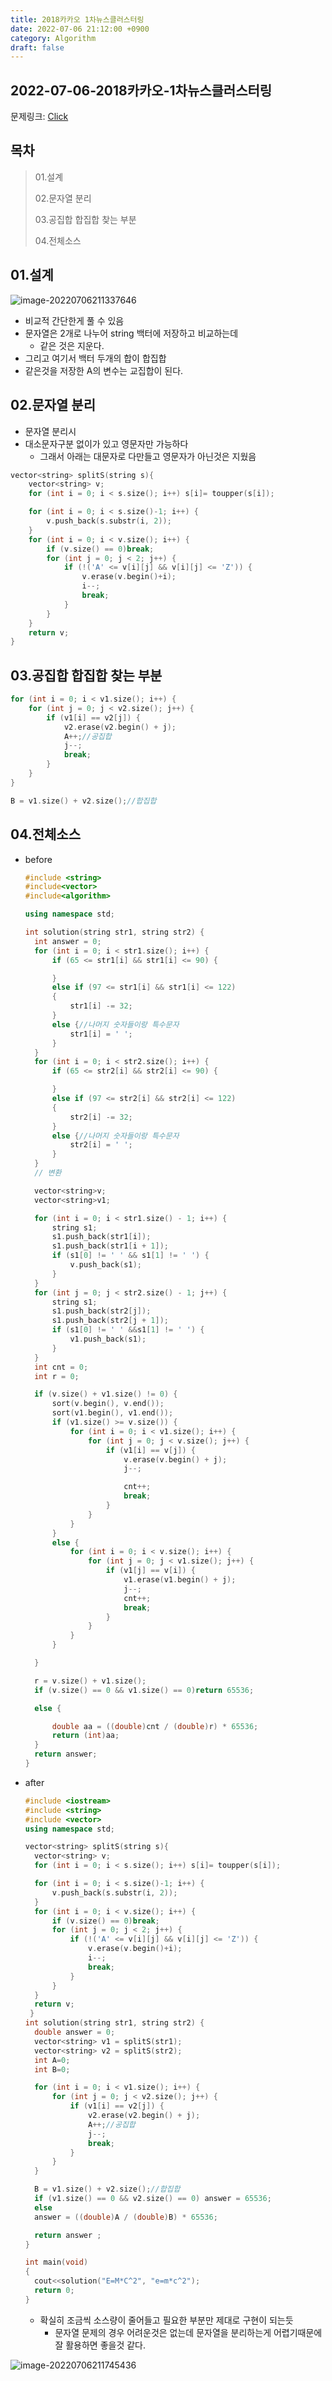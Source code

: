 ```yaml
---
title: 2018카카오 1차뉴스클러스터링
date: 2022-07-06 21:12:00 +0900
category: Algorithm
draft: false
---
```


## 2022-07-06-2018카카오-1차뉴스클러스터링

문제링크: [Click](https://school.programmers.co.kr/learn/courses/30/lessons/17677)

## 목차

>  01.설계
>
>  02.문자열 분리
>
>  03.공집합 합집합 찾는 부분
>
>  04.전체소스

## 01.설계

![image-20220706211337646](../../assets/img/post/2022-07-06-2018카카오-1차뉴스클러스터링/image-20220706211337646.png)

- 비교적 간단한게 풀 수 있음
- 문자열은 2개로 나누어 string 백터에 저장하고 비교하는데
  - 같은 것은 지운다. 
- 그리고 여기서 백터 두개의 합이 합집합
- 같은것을 저장한 A의 변수는 교집합이 된다.

## 02.문자열 분리

- 문자열 분리시 
- 대소문자구분 없이가 있고 영문자만 가능하다
  - 그래서 아래는 대문자로 다만들고 영문자가 아닌것은 지웠음

```c++
vector<string> splitS(string s){
    vector<string> v;
    for (int i = 0; i < s.size(); i++) s[i]= toupper(s[i]);

    for (int i = 0; i < s.size()-1; i++) {
        v.push_back(s.substr(i, 2));
    }
    for (int i = 0; i < v.size(); i++) {
        if (v.size() == 0)break;
        for (int j = 0; j < 2; j++) {
            if (!('A' <= v[i][j] && v[i][j] <= 'Z')) {
                v.erase(v.begin()+i);
                i--;
                break;
            }
        }
    }
    return v;
}
```

## 03.공집합 합집합 찾는 부분

```c++
for (int i = 0; i < v1.size(); i++) {
    for (int j = 0; j < v2.size(); j++) {
        if (v1[i] == v2[j]) {
            v2.erase(v2.begin() + j);
            A++;//공집합
            j--;
            break;
        }
    }
}

B = v1.size() + v2.size();//합집합
```

## 04.전체소스

- before

  ```c++
  #include <string>
  #include<vector>
  #include<algorithm>
  
  using namespace std;
  
  int solution(string str1, string str2) {
  	int answer = 0;
  	for (int i = 0; i < str1.size(); i++) {
  		if (65 <= str1[i] && str1[i] <= 90) {
  
  		}
  		else if (97 <= str1[i] && str1[i] <= 122)
  		{
  			str1[i] -= 32;
  		}
  		else {//나머지 숫자들이랑 특수문자
  			str1[i] = ' ';
  		}
  	}
  	for (int i = 0; i < str2.size(); i++) {
  		if (65 <= str2[i] && str2[i] <= 90) {
  
  		}
  		else if (97 <= str2[i] && str2[i] <= 122)
  		{
  			str2[i] -= 32;
  		}
  		else {//나머지 숫자들이랑 특수문자
  			str2[i] = ' ';
  		}
  	}
  	// 변환
  
  	vector<string>v;
  	vector<string>v1;
  
  	for (int i = 0; i < str1.size() - 1; i++) {
  		string s1;
  		s1.push_back(str1[i]);
  		s1.push_back(str1[i + 1]);
  		if (s1[0] != ' ' && s1[1] != ' ') {
  			v.push_back(s1);
  		}
  	}
  	for (int j = 0; j < str2.size() - 1; j++) {
  		string s1;
  		s1.push_back(str2[j]);
  		s1.push_back(str2[j + 1]);
  		if (s1[0] != ' ' &&s1[1] != ' ') {
  			v1.push_back(s1);
  		}
  	}
  	int cnt = 0;
  	int r = 0;
  
  	if (v.size() + v1.size() != 0) {
  		sort(v.begin(), v.end());
  		sort(v1.begin(), v1.end());
  		if (v1.size() >= v.size()) {
  			for (int i = 0; i < v1.size(); i++) {
  				for (int j = 0; j < v.size(); j++) {
  					if (v1[i] == v[j]) {
  						v.erase(v.begin() + j);
  						j--;
  
  						cnt++;
  						break;
  					}
  				}
  			}
  		}
  		else {
  			for (int i = 0; i < v.size(); i++) {
  				for (int j = 0; j < v1.size(); j++) {
  					if (v1[j] == v[i]) {
  						v1.erase(v1.begin() + j);
  						j--;
  						cnt++;
  						break;
  					}
  				}
  			}
  		}
  
  	}
  
  	r = v.size() + v1.size();
  	if (v.size() == 0 && v1.size() == 0)return 65536;
  
  	else {
  
  		double aa = ((double)cnt / (double)r) * 65536;
  		return (int)aa;
  	}
  	return answer;
  }
  ```

- after

  ```c++
  #include <iostream>
  #include <string>
  #include <vector>
  using namespace std;
  
  vector<string> splitS(string s){
  	vector<string> v;
  	for (int i = 0; i < s.size(); i++) s[i]= toupper(s[i]);
  
  	for (int i = 0; i < s.size()-1; i++) {
  		v.push_back(s.substr(i, 2));
  	}
  	for (int i = 0; i < v.size(); i++) {
  		if (v.size() == 0)break;
  		for (int j = 0; j < 2; j++) {
  			if (!('A' <= v[i][j] && v[i][j] <= 'Z')) {
  				v.erase(v.begin()+i);
  				i--;
  				break;
  			}
  		}
  	}
  	return v;
   }
  int solution(string str1, string str2) {
  	double answer = 0;
  	vector<string> v1 = splitS(str1);
  	vector<string> v2 = splitS(str2);
  	int A=0;
  	int B=0;
  
  	for (int i = 0; i < v1.size(); i++) {
  		for (int j = 0; j < v2.size(); j++) {
  			if (v1[i] == v2[j]) {
  				v2.erase(v2.begin() + j);
  				A++;//공집합
  				j--;
  				break;
  			}
  		}
  	}
  
  	B = v1.size() + v2.size();//합집합
  	if (v1.size() == 0 && v2.size() == 0) answer = 65536;
  	else 
  	answer = ((double)A / (double)B) * 65536;
  
  	return answer ;
  }
  
  int main(void)
  {
  	cout<<solution("E=M*C^2", "e=m*c^2");
  	return 0;
  }
  ```

  - 확실히 조금씩 소스량이 줄어들고 필요한 부분만 제대로 구현이 되는듯
    - 문자열 문제의 경우 어려운것은 없는데 문자열을 분리하는게 어렵기때문에 잘 활용하면 좋을것 같다.

![image-20220706211745436](../../assets/img/post/2022-07-06-2018카카오-1차뉴스클러스터링/image-20220706211745436.png)

